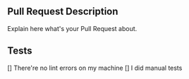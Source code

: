 ## Pull Request Description

Explain here what's your Pull Request about.

## Tests

[] There're no lint errors on my machine
[] I did manual tests
